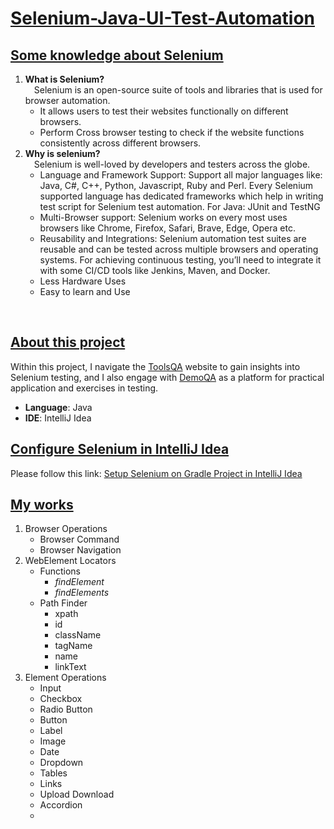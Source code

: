 # <u>Selenium-Java-UI-Test-Automation</u>
## <u>Some knowledge about Selenium</u>
1. **What is Selenium?**<br/>
&ensp;&ensp;Selenium is an open-source suite of tools and libraries that is used for browser automation.
   - It allows users to test their websites functionally on different browsers.
   - Perform Cross browser testing to check if the website functions consistently across different browsers. 
2. **Why is selenium?**<br/>
&ensp;&ensp;Selenium is well-loved by developers and testers across the globe.
   - Language and Framework Support: Support all major languages like: Java, C#, C++, Python, Javascript, Ruby and Perl. Every Selenium supported language has dedicated frameworks which help in writing test script for Selenium test automation. For Java: JUnit and TestNG
   - Multi-Browser support: Selenium works on every most uses browsers like Chrome, Firefox, Safari, Brave, Edge, Opera etc.
   - Reusability and Integrations: Selenium automation test suites are reusable and can be tested across multiple browsers and operating systems. For achieving continuous testing, you’ll need to integrate it with some CI/CD tools like Jenkins, Maven, and Docker.
   - Less Hardware Uses
   - Easy to learn and Use
<br/>


## <u>About this project</u>

Within this project, I navigate the [ToolsQA](https://toolsqa.com/) website to gain insights into Selenium testing, and I also engage with [DemoQA](https://demoqa.com/) as a platform for practical application and exercises in testing.<br/>
- **Language**: Java
- **IDE**: IntelliJ Idea


## <u>Configure Selenium in IntelliJ Idea</u>
Please follow this link: [Setup Selenium on Gradle Project in IntelliJ Idea](https://tattered-brownie-52b.notion.site/Setup-Selenium-on-Gradle-Project-in-IntelliJ-Idea-a2e48860420d4c44b36331ff3e6c4861)

## <u>My works</u>
1. Browser Operations
   - Browser Command
   - Browser Navigation
2. WebElement Locators
   - Functions
     - <i>findElement</i>
     - <i>findElements</i>
   - Path Finder
     - xpath
     - id
     - className
     - tagName
     - name
     - linkText
3. Element Operations
   - Input
   - Checkbox
   - Radio Button
   - Button
   - Label
   - Image
   - Date
   - Dropdown
   - Tables
   - Links
   - Upload Download
   - Accordion
   - 
